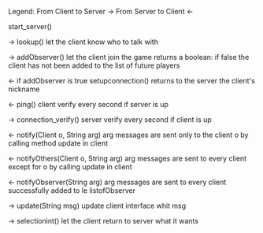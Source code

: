 Legend:
From Client to Server ->
From Server to Client <-


start_server()


->
lookup()
let the client know who to talk with


->
addObserver()
let the client join the game
returns a boolean: if false the client has not been added to the list of future players

<-
if addObserver is true
setupconnection()
returns to the server the client's nickname

<-
ping()
client verify every second if server is up

->
connection_verify()
server verify every second if client is up

<-
notify(Client o, String arg)
arg messages are sent only to the client o by calling method update in client

<-
notifyOthers(Client o, String arg)
arg messages are sent to every client except for o by calling update in client

<-
notifyObserver(String arg)
arg messages are sent to every client successfully added to le listofObserver

->
update(String msg)
update client interface whit msg

->
selectionint()
let the client return to server what it wants

